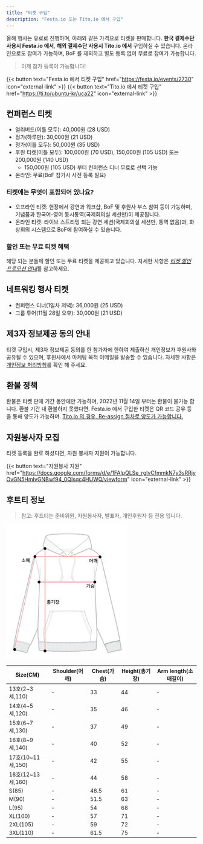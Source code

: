 ```yaml
---
title: "티켓 구입"
description: "Festa.io 또는 Tito.io 에서 구입"
---
```


올해 행사는 유료로 진행하며, 아래와 같은 가격으로 티켓을 판매합니다. **한국 결제수단 사용시 Festa.io 에서**, **해외 결제수단 사용시 Tito.io 에서** 구입하실 수 있습니다. 온라인으로도 참여가 가능하며, BoF 를 제외하고 별도 등록 없이 무료로 참여가 가능합니다.

> 이제 참가 등록이 가능합니다!

{{< button text="Festa.io 에서 티켓 구입" href="https://festa.io/events/2730" icon="external-link" >}}
{{< button text="Tito.io 에서 티켓 구입" href="https://ti.to/ubuntu-kr/uca22" icon="external-link" >}}

## 컨퍼런스 티켓

- 얼리버드(이틀 모두): 40,000원 (28 USD)
- 정가(하루만): 30,000원 (21 USD)
- 정가(이틀 모두): 50,000원 (35 USD)
- 후원 티켓(이틀 모두): 100,000원 (70 USD), 150,000원 (105 USD) 또는 200,000원 (140 USD)
    - 150,000원 (105 USD) 부터 컨퍼런스 디너 무료로 선택 가능
- 온라인: 무료(BoF 참가시 사전 등록 필요)

### 티켓에는 무엇이 포함되어 있나요?
- 오프라인 티켓: 현장에서 강연과 워크샵, BoF 및 후원사 부스 참여 등이 가능하며, 기념품과 한국어-영어 동시통역(국제회의실 세션만)이 제공됩니다.
- 온라인 티켓: 라이브 스트리밍 되는 강연 세션(국제회의실 세션만, 통역 없음)과, 화상회의 시스템으로 BoF에 참여하실 수 있습니다.

### 할인 또는 무료 티켓 혜택
해당 되는 분들께 할인 또는 무료 티켓을 제공하고 있습니다. 자세한 사항은 [*티켓 할인 프로모션 안내*](../news/2022-11-18-tickets-promotions/)를 참고하세요.

## 네트워킹 행사 티켓

- 컨퍼런스 디너(1일차 저녁): 36,000원 (25 USD)
- 그룹 투어(11월 28일 오후): 30,000원 (21 USD)

## 제3자 정보제공 동의 안내
티켓 구입시, 제3자 정보제공 동의를 한 참가자에 한하여 제출하신 개인정보가 후원사와 공유될 수 있으며, 후원사에서 마케팅 목적 이메일을 발송할 수 있습니다. 자세한 사항은 [개인정보 처리방침](../privacy-policy)를 확인 해 주세요.

## 환불 정책

환불은 티켓 판매 기간 동안에만 가능하며, 2022년 11월 14일 부터는 환불이 불가능 합니다.
환불 기간 내 환불하지 못했다면. Festa.io 에서 구입한 티켓은 QR 코드 공유 등을 통해 양도가 가능하며. [Tito.io 의 경우, Re-assign 절차로 양도가 가능합니다.](https://help.tito.io/en/articles/3586025-how-do-i-re-assign-my-ticket)

## 자원봉사자 모집

티켓 등록을 완료 하셨다면, 자원 봉사자 지원이 가능합니다.

{{< button text="자원봉사 지원" href="https://docs.google.com/forms/d/e/1FAIpQLSe_rglvCfmmkN7y3sRRjyOvGN5HmIvGNBwf94_0QIsqc4HUWQ/viewform" icon="external-link" >}}

## 후트티 정보

> 참고: 후드티는 준비위원, 자원봉사자, 발표자, 개인후원자 등 전용 입니다.

![](hoodie_sizechart.png)

| Size(CM) | Shoulder(어깨) | Chest(가슴) | Height(총기장) | Arm length(소매길이) |
| -- | -- | -- | -- | -- |
| 13호(2~3세,110) |	- |	33 | 44 | - |
| 14호(4~5세,120) |	- |	35 | 46 | - |
| 15호(6~7세,130) |	- |	37 | 49 | - |
| 16호(8~9세,140) |	- |	40 | 52 | - |
| 17호(10~11세,150) | - | 42 | 55 |	- |
| 18호(12~13세,160) | - | 44 | 58 |	- |
| S(85) | - | 48.5 | 61 | - |
| M(90) | - | 51.5 | 63 | - |
| L(95) | - | 54 | 68 |	- |
| XL(100) | - |	57 | 71 | - |
| 2XL(105) | - | 59 | 72 | - |
| 3XL(110) | - | 61.5 |	75 | - |

